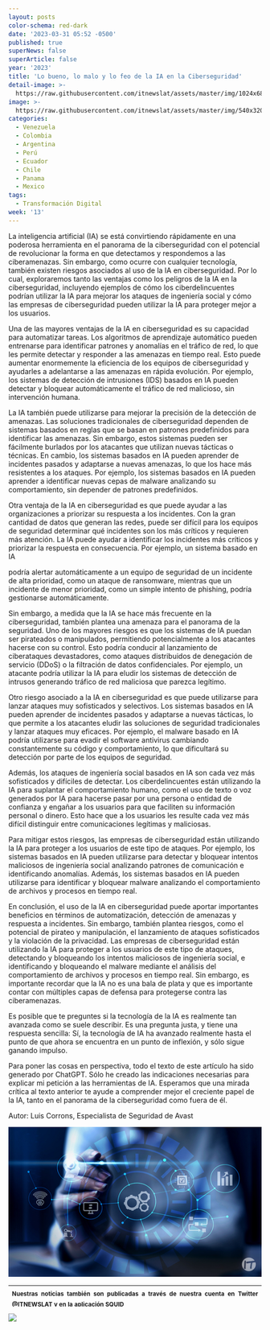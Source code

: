 ```yaml
---
layout: posts
color-schema: red-dark
date: '2023-03-31 05:52 -0500'
published: true
superNews: false
superArticle: false
year: '2023'
title: 'Lo bueno, lo malo y lo feo de la IA en la Ciberseguridad'
detail-image: >-
  https://raw.githubusercontent.com/itnewslat/assets/master/img/1024x680/manejo-AI-g.jpg
image: >-
  https://raw.githubusercontent.com/itnewslat/assets/master/img/540x320/manejo-AI-p.jpg
categories:
  - Venezuela
  - Colombia
  - Argentina
  - Perú
  - Ecuador
  - Chile
  - Panama
  - Mexico
tags:
  - Transformación Digital
week: '13'
---
```

La inteligencia artificial (IA) se está convirtiendo rápidamente en una poderosa herramienta en el panorama de la ciberseguridad con el potencial de revolucionar la forma en que detectamos y respondemos a las ciberamenazas. Sin embargo, como ocurre con cualquier tecnología, también existen riesgos asociados al uso de la IA en ciberseguridad. Por lo cual, exploraremos tanto las ventajas como los peligros de la IA en la ciberseguridad, incluyendo ejemplos de cómo los ciberdelincuentes podrían utilizar la IA para mejorar los ataques de ingeniería social y cómo las empresas de ciberseguridad pueden utilizar la IA para proteger mejor a los usuarios.

Una de las mayores ventajas de la IA en ciberseguridad es su capacidad para automatizar tareas. Los algoritmos de aprendizaje automático pueden entrenarse para identificar patrones y anomalías en el tráfico de red, lo que les permite detectar y responder a las amenazas en tiempo real. Esto puede aumentar enormemente la eficiencia de los equipos de ciberseguridad y ayudarles a adelantarse a las amenazas en rápida evolución. Por ejemplo, los sistemas de detección de intrusiones (IDS) basados en IA pueden detectar y bloquear automáticamente el tráfico de red malicioso, sin intervención humana.

La IA también puede utilizarse para mejorar la precisión de la detección de amenazas. Las soluciones tradicionales de ciberseguridad dependen de sistemas basados en reglas que se basan en patrones predefinidos para identificar las amenazas. Sin embargo, estos sistemas pueden ser fácilmente burlados por los atacantes que utilizan nuevas tácticas o técnicas. En cambio, los sistemas basados en IA pueden aprender de incidentes pasados y adaptarse a nuevas amenazas, lo que los hace más resistentes a los ataques. Por ejemplo, los sistemas basados en IA pueden aprender a identificar nuevas cepas de malware analizando su comportamiento, sin depender de patrones predefinidos.

Otra ventaja de la IA en ciberseguridad es que puede ayudar a las organizaciones a priorizar su respuesta a los incidentes. Con la gran cantidad de datos que generan las redes, puede ser difícil para los equipos de seguridad determinar qué incidentes son los más críticos y requieren más atención. La IA puede ayudar a identificar los incidentes más críticos y priorizar la respuesta en consecuencia. Por ejemplo, un sistema basado en IA 

podría alertar automáticamente a un equipo de seguridad de un incidente de alta prioridad, como un ataque de ransomware, mientras que un incidente de menor prioridad, como un simple intento de phishing, podría gestionarse automáticamente.

Sin embargo, a medida que la IA se hace más frecuente en la ciberseguridad, también plantea una amenaza para el panorama de la seguridad. Uno de los mayores riesgos es que los sistemas de IA puedan ser pirateados o manipulados, permitiendo potencialmente a los atacantes hacerse con su control. Esto podría conducir al lanzamiento de ciberataques devastadores, como ataques distribuidos de denegación de servicio (DDoS) o la filtración de datos confidenciales. Por ejemplo, un atacante podría utilizar la IA para eludir los sistemas de detección de intrusos generando tráfico de red maliciosa que parezca legítimo.

Otro riesgo asociado a la IA en ciberseguridad es que puede utilizarse para lanzar ataques muy sofisticados y selectivos. Los sistemas basados en IA pueden aprender de incidentes pasados y adaptarse a nuevas tácticas, lo que permite a los atacantes eludir las soluciones de seguridad tradicionales y lanzar ataques muy eficaces. Por ejemplo, el malware basado en IA podría utilizarse para evadir el software antivirus cambiando constantemente su código y comportamiento, lo que dificultará su detección por parte de los equipos de seguridad.

Además, los ataques de ingeniería social basados en IA son cada vez más sofisticados y difíciles de detectar. Los ciberdelincuentes están utilizando la IA para suplantar el comportamiento humano, como el uso de texto o voz generados por IA para hacerse pasar por una persona o entidad de confianza y engañar a los usuarios para que faciliten su información personal o dinero. Esto hace que a los usuarios les resulte cada vez más difícil distinguir entre comunicaciones legítimas y maliciosas.

Para mitigar estos riesgos, las empresas de ciberseguridad están utilizando la IA para proteger a los usuarios de este tipo de ataques. Por ejemplo, los sistemas basados en IA pueden utilizarse para detectar y bloquear intentos maliciosos de ingeniería social analizando patrones de comunicación e identificando anomalías. Además, los sistemas basados en IA pueden utilizarse para identificar y bloquear malware analizando el comportamiento de archivos y procesos en tiempo real.

En conclusión, el uso de la IA en ciberseguridad puede aportar importantes beneficios en términos de automatización, detección de amenazas y respuesta a incidentes. Sin embargo, también plantea riesgos, como el potencial de pirateo y manipulación, el lanzamiento de ataques sofisticados y la violación de la privacidad. Las empresas de ciberseguridad están utilizando la IA para proteger a los usuarios de este tipo de ataques, detectando y bloqueando los intentos maliciosos de ingeniería social, e identificando y bloqueando el malware mediante el análisis del comportamiento de archivos y procesos en tiempo real. Sin embargo, es importante recordar que la IA no es una bala de plata y que es importante contar con múltiples capas de defensa para protegerse contra las ciberamenazas.

Es posible que te preguntes si la tecnología de la IA es realmente tan avanzada como se suele describir. Es una pregunta justa, y tiene una respuesta sencilla: Sí, la tecnología de IA ha avanzado realmente hasta el punto de que ahora se encuentra en un punto de inflexión, y sólo sigue ganando impulso.

Para poner las cosas en perspectiva, todo el texto de este artículo ha sido generado por ChatGPT. Sólo he creado las indicaciones necesarias para explicar mi petición a las herramientas de IA. Esperamos que una mirada crítica al texto anterior te ayude a comprender mejor el creciente papel de la IA, tanto en el panorama de la ciberseguridad como fuera de él.

Autor: Luis Corrons, Especialista de Seguridad de Avast

![](https://raw.githubusercontent.com/itnewslat/assets/master/img/540x320/manejo-AI-p.jpg)

<table style="height: 42px;" width="569">
<tbody>
<tr>
<td style="text-align: justify;"><sub><strong>Nuestras noticias también son publicadas a través de nuestra cuenta en Twitter <a href="https://twitter.com/itnewslat?lang=es">@ITNEWSLAT</a> y en la aplicación <a href="https://squidapp.co/en/">SQUID</a></strong></sub></td>
</tr>
</tbody>
</table>
<img src="https://tracker.metricool.com/c3po.jpg?hash=56f88a41e39ab42c063cc51676587a04"/>